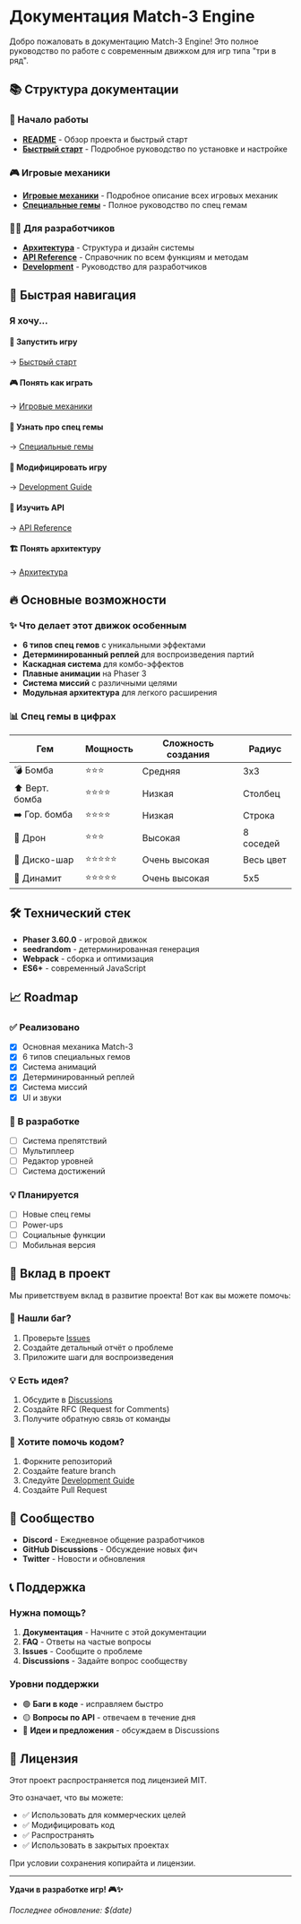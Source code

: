 # Документация Match-3 Engine

Добро пожаловать в документацию Match-3 Engine! Это полное руководство по работе с современным движком для игр типа "три в ряд".

## 📚 Структура документации

### 🚀 Начало работы
- **[README](README.md)** - Обзор проекта и быстрый старт
- **[Быстрый старт](GETTING_STARTED.md)** - Подробное руководство по установке и настройке

### 🎮 Игровые механики
- **[Игровые механики](GAME_MECHANICS.md)** - Подробное описание всех игровых механик
- **[Специальные гемы](SPECIAL_GEMS.md)** - Полное руководство по спец гемам

### 👨‍💻 Для разработчиков
- **[Архитектура](ARCHITECTURE.md)** - Структура и дизайн системы
- **[API Reference](API_REFERENCE.md)** - Справочник по всем функциям и методам
- **[Development](DEVELOPMENT.md)** - Руководство для разработчиков

## 🎯 Быстрая навигация

### Я хочу...

#### 🏁 Запустить игру
→ [Быстрый старт](GETTING_STARTED.md#установка)

#### 🎮 Понять как играть
→ [Игровые механики](GAME_MECHANICS.md#основные-принципы)

#### 💎 Узнать про спец гемы
→ [Специальные гемы](SPECIAL_GEMS.md)

#### 🔧 Модифицировать игру
→ [Development Guide](DEVELOPMENT.md#добавление-новых-фич)

#### 📖 Изучить API
→ [API Reference](API_REFERENCE.md)

#### 🏗️ Понять архитектуру
→ [Архитектура](ARCHITECTURE.md)

## 🔥 Основные возможности

### ✨ Что делает этот движок особенным

- **6 типов спец гемов** с уникальными эффектами
- **Детерминированный реплей** для воспроизведения партий
- **Каскадная система** для комбо-эффектов
- **Плавные анимации** на Phaser 3
- **Система миссий** с различными целями
- **Модульная архитектура** для легкого расширения

### 📊 Спец гемы в цифрах

| Гем | Мощность | Сложность создания | Радиус |
|-----|----------|-------------------|---------|
| 💣 Бомба | ⭐⭐⭐ | Средняя | 3x3 |
| ⬆️ Верт. бомба | ⭐⭐⭐⭐ | Низкая | Столбец |
| ➡️ Гор. бомба | ⭐⭐⭐⭐ | Низкая | Строка |
| 🚁 Дрон | ⭐⭐⭐ | Высокая | 8 соседей |
| 💫 Диско-шар | ⭐⭐⭐⭐⭐ | Очень высокая | Весь цвет |
| 🧨 Динамит | ⭐⭐⭐⭐⭐ | Очень высокая | 5x5 |

## 🛠️ Технический стек

- **Phaser 3.60.0** - игровой движок
- **seedrandom** - детерминированная генерация
- **Webpack** - сборка и оптимизация
- **ES6+** - современный JavaScript

## 📈 Roadmap

### ✅ Реализовано
- [x] Основная механика Match-3
- [x] 6 типов специальных гемов
- [x] Система анимаций
- [x] Детерминированный реплей
- [x] Система миссий
- [x] UI и звуки

### 🔄 В разработке
- [ ] Система препятствий
- [ ] Мультиплеер
- [ ] Редактор уровней
- [ ] Система достижений

### 💡 Планируется
- [ ] Новые спец гемы
- [ ] Power-ups
- [ ] Социальные функции
- [ ] Мобильная версия

## 🤝 Вклад в проект

Мы приветствуем вклад в развитие проекта! Вот как вы можете помочь:

### 🐛 Нашли баг?
1. Проверьте [Issues](https://github.com/your-repo/issues)
2. Создайте детальный отчёт о проблеме
3. Приложите шаги для воспроизведения

### 💡 Есть идея?
1. Обсудите в [Discussions](https://github.com/your-repo/discussions)
2. Создайте RFC (Request for Comments)
3. Получите обратную связь от команды

### 🔧 Хотите помочь кодом?
1. Форкните репозиторий
2. Создайте feature branch
3. Следуйте [Development Guide](DEVELOPMENT.md)
4. Создайте Pull Request

## 💬 Сообщество

- **Discord** - Ежедневное общение разработчиков
- **GitHub Discussions** - Обсуждение новых фич
- **Twitter** - Новости и обновления

## 📞 Поддержка

### Нужна помощь?

1. **Документация** - Начните с этой документации
2. **FAQ** - Ответы на частые вопросы
3. **Issues** - Сообщите о проблеме
4. **Discussions** - Задайте вопрос сообществу

### Уровни поддержки

- 🟢 **Баги в коде** - исправляем быстро
- 🟡 **Вопросы по API** - отвечаем в течение дня
- 🔵 **Идеи и предложения** - обсуждаем в Discussions

## 📝 Лицензия

Этот проект распространяется под лицензией MIT. 

Это означает, что вы можете:
- ✅ Использовать для коммерческих целей
- ✅ Модифицировать код
- ✅ Распространять
- ✅ Использовать в закрытых проектах

При условии сохранения копирайта и лицензии.

---

**Удачи в разработке игр! 🎮✨**

*Последнее обновление: $(date)* 